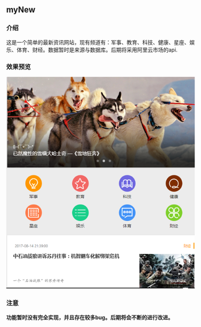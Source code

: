 ## myNew
### 介绍
这是一个简单的最新资讯网站，现有频道有：军事、教育、科技、健康、星座、娱乐、体育、财经。数据暂时是来源与数据库。后期将采用阿里云市场的api.
### 效果预览
![首页图](/images/main.png)
### 注意
**功能暂时没有完全实现，并且存在较多bug。后期将会不断的进行改进。**